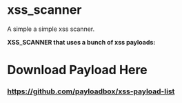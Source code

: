 # xss_scanner
A simple a simple xss scanner.

**XSS_SCANNER that uses a bunch of xss payloads:**

# Download Payload Here
### https://github.com/payloadbox/xss-payload-list
